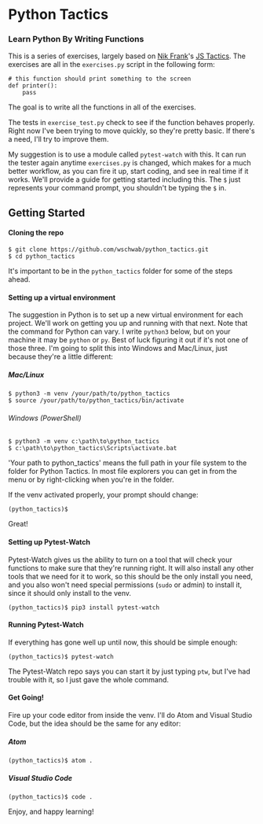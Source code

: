 # Python Tactics

### Learn Python By Writing Functions

This is a series of exercises, largely based on [Nik Frank](github.com/nikfrank)'s
[JS Tactics](github.com/nikfrank/js-tactics). The exercises are all in the
`exercises.py` script in the following form:

```
# this function should print something to the screen
def printer():
    pass
```

The goal is to write all the functions in all of the exercises.

The tests in `exercise_test.py` check to see if the function behaves properly.
Right now I've been trying to move quickly, so they're pretty basic. If there's a
need, I'll try to improve them.

My suggestion is to use a module called `pytest-watch` with this. It can run the tester
again anytime `exercises.py` is changed, which makes for a much better workflow,
as you can fire it up, start coding, and see in real time if it works. We'll
provide a guide for getting started including this. The `$` just represents your
command prompt, you shouldn't be typing the `$` in.

## Getting Started

#### Cloning the repo

```
$ git clone https://github.com/wschwab/python_tactics.git
$ cd python_tactics
```
It's important to be in the `python_tactics` folder for some of the steps ahead.

#### Setting up a virtual environment

The suggestion in Python is to set up a new virtual environment for each project.
We'll work on getting you up and running with that next. Note that the command for Python
can vary. I write `python3` below, but on your machine it may be `python` or `py`. Best
of luck figuring it out if it's not one of those three. I'm going to split this into
Windows and Mac/Linux, just because they're a little different:

##### Mac/Linux

```
$ python3 -m venv /your/path/to/python_tactics
$ source /your/path/to/python_tactics/bin/activate

```

###### Windows (PowerShell)

```
$ python3 -m venv c:\path\to\python_tactics
$ c:\path\to\python_tactics\Scripts\activate.bat
```
'Your path to python_tactics' means the full path in your file system to the folder
for Python Tactics. In most file explorers you can get in from the menu or by right-clicking
when you're in the folder.

If the venv activated properly, your prompt should change:

```
(python_tactics)$
```

Great!

#### Setting up Pytest-Watch

Pytest-Watch gives us the ability to turn on a tool that will check your functions
to make sure that they're running right. It will also install any other tools that
we need for it to work, so this should be the only install you need, and you also
won't need special permissions (`sudo` or admin) to install it, since it should
only install to the venv.

```
(python_tactics)$ pip3 install pytest-watch
```

#### Running Pytest-Watch

If everything has gone well up until now, this should be simple enough:

```
(python_tactics)$ pytest-watch
```

The Pytest-Watch repo says you can start it by just typing `ptw`, but I've had trouble
with it, so I just gave the whole command.

#### Get Going!

Fire up your code editor from inside the venv. I'll do Atom and Visual Studio Code,
but the idea should be the same for any editor:

##### Atom

```
(python_tactics)$ atom .
```

##### Visual Studio Code

```
(python_tactics)$ code .
```

Enjoy, and happy learning!
